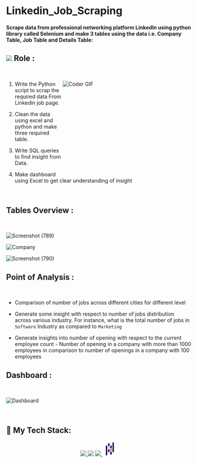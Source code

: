 # Linkedin_Job_Scraping
#### Scrape data from professional networking platform LinkedIn using python library called Selenium and make 3 tables using the data i.e. Company Table, Job Table and Details Table:
<h2>
  <img src="https://media.giphy.com/media/WUlplcMpOCEmTGBtBW/giphy.gif" width="50"> Role :
</h2>
<br>
<p><img align="right" alt="Coder GIF" height=250 width=350 src="https://thumbs.gfycat.com/EvilNextDevilfish-small.gif"/></p>

1. Write the Python script to scrap the required data From Linkedin job page.

2. Clean the data using excel and python and make three required table.

3. Write SQL queries to find insight from Data.

4. Make dashboard using Excel to get clear understanding of insight

<br>

<h2>
  Tables Overview :
</h2>
<br>

![Screenshot (789)](https://user-images.githubusercontent.com/97454705/193264893-ab4bf46f-5633-4ad1-8ff0-7df2f530ff72.png)
<br>


![Company](https://user-images.githubusercontent.com/97454705/193264836-9079457e-168a-4695-b43a-46a190a13ea0.png)
<br>


![Screenshot (790)](https://user-images.githubusercontent.com/97454705/193264975-bfce3a35-6aca-4821-ba08-d248fb0c8218.png)
<br>

<h2>
  Point of Analysis :
</h2>
<br>

- Comparison of number of jobs across different cities for different level

- Generate some insight with respect to number of jobs distribution across various industry. For instance, what is the total number of jobs in `Software` Industry as compared to `Marketing`

- Generate insights into number of opening with respect to the current employee count - Number of opening in a company with more than 1000 employees in comparison to number of openings in a company with 100 employees

<h2>
  Dashboard :
</h2>
<br>

![Dashboard](https://user-images.githubusercontent.com/97454705/193266669-f06ceff4-47d8-49fa-b423-d0c8f12f1cdc.png)
<br>

<br>
<h2>
🚀 My Tech Stack:
</h2>
<p align="center" dir="auto">  
    <a href="https://www.python.org" rel="nofollow"> <img src="https://camo.githubusercontent.com/24303cd2424a9a9c092cb6f3108ae66c45d827c3bb8cac57c93c1831c058e43f/68747470733a2f2f696d672e69636f6e73382e636f6d2f636f6c6f722f34382f3030303030302f707974686f6e2e706e67" data-canonical-src="https://img.icons8.com/color/48/000000/python.png" style="max-width: 100%;"> </a> 
    <a href="https://www.microsoft.com/en-in/sql-server/sql-server-downloads" rel="nofollow"> <img src="https://camo.githubusercontent.com/0795475ab521318b4426f7f9830c96d246fd15acd98350cf750dfa0bf3b41848/68747470733a2f2f696d672e69636f6e73382e636f6d2f636f6c6f722f34382f3030303030302f6d6963726f736f66742d73716c2d7365727665722e706e67" data-canonical-src="https://img.icons8.com/color/48/000000/microsoft-sql-server.png" style="max-width: 100%;"></a>
    <a href="https://www.microsoft.com/en-in/microsoft-365/excel" rel="nofollow"><img src="https://camo.githubusercontent.com/6210c820aedc56cac0ff68310216858a28e267c72fbdc89700167caafe3606f6/68747470733a2f2f696d672e69636f6e73382e636f6d2f666c75656e63792f34382f3030303030302f6d6963726f736f66742d657863656c2d323031392e706e67" data-canonical-src="https://img.icons8.com/fluency/48/000000/microsoft-excel-2019.png" style="max-width: 100%;"> </a>
    <a href="https://pandas.pydata.org/" rel="nofollow"> <img src="https://raw.githubusercontent.com/devicons/devicon/2ae2a900d2f041da66e950e4d48052658d850630/icons/pandas/pandas-original.svg" alt="pandas" width="40" height="40" style="max-width: 100%;"> </a> 
<br>

